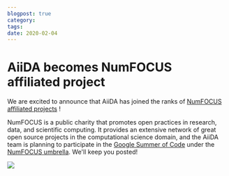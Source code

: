 ```yaml
---
blogpost: true
category:
tags:
date: 2020-02-04
---
```


# AiiDA becomes NumFOCUS affiliated project

We are excited to announce that AiiDA has joined the ranks of [NumFOCUS affiliated projects](https://numfocus.org/sponsored-projects/affiliated-projects) !

NumFOCUS is a public charity that promotes open practices in research, data, and scientific computing. It provides an extensive network of great open source projects in the computational science domain, and the AiiDA team is planning to participate in the [Google Summer of Code](https://summerofcode.withgoogle.com/) under the [NumFOCUS umbrella](https://github.com/numfocus/gsoc/blob/master/2020/ideas-list.md). We'll keep you posted!

[![](http://www.aiida.net/wp-content/uploads/2020/02/NumFocus_LRG-1-300x100.png)](http://www.numfocus.org)
